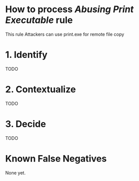 # How to process *Abusing Print Executable* rule
This rule Attackers can use print.exe for remote file copy

# 1. Identify
TODO

# 2. Contextualize
TODO

# 3. Decide
TODO

# Known False Negatives
None yet.
